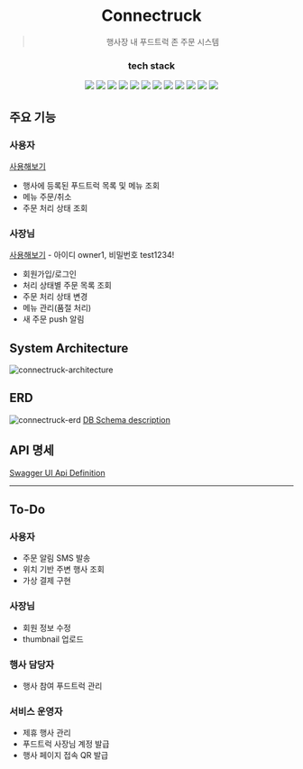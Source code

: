 <div align=center>

# Connectruck

> 행사장 내 푸드트럭 존 주문 시스템

### tech stack

<img src="https://img.shields.io/badge/Java-red?logo=openjdk">
<img src="https://img.shields.io/badge/Spring Boot-6DB33F?logo=springboot&logoColor=white">
<img src="https://img.shields.io/badge/MySQL-4479A1?logo=mysql&logoColor=white">
<img src="https://img.shields.io/badge/Flyway-CC0200?logo=flyway&logoColor=white">
<img src="https://img.shields.io/badge/Firebase Clound Messaging-FFCA28?logo=firebase&logoColor=black">
<img src="https://img.shields.io/badge/Swagger-85EA2D?logo=swagger&logoColor=black">
<img src="https://img.shields.io/badge/JavaScript-F7DF1E?logo=javascript&logoColor=black">
<img src="https://img.shields.io/badge/React-61DAFB?logo=react&logoColor=black">
<img src="https://img.shields.io/badge/Mui-007FFF?logo=mui&logoColor=white">
<img src="https://img.shields.io/badge/Amazone EC2-FF9900?logo=amazonec2&logoColor=white">
<img src="https://img.shields.io/badge/Nginx-009639?logo=nginx&logoColor=white">
<img src="https://img.shields.io/badge/Github Actions-2088FF?logo=githubactions&logoColor=white">

</div>

## 주요 기능

### 사용자

[사용해보기](https://connectruck.site/events/1)

- 행사에 등록된 푸드트럭 목록 및 메뉴 조회
- 메뉴 주문/취소
- 주문 처리 상태 조회

### 사장님

[사용해보기](https://connectruck.site/owner) - 아이디 owner1, 비밀번호 test1234!

- 회원가입/로그인
- 처리 상태별 주문 목록 조회
- 주문 처리 상태 변경
- 메뉴 관리(품절 처리)
- 새 주문 push 알림

## System Architecture

![connectruck-architecture](https://github.com/YJGwon/connectruck/assets/89305335/4951218b-c545-4d56-baf2-9e12fce8c5c1)

## ERD

![connectruck-erd](https://github.com/YJGwon/programmers-solved/assets/89305335/7a2dba7b-1c59-4dd1-9d11-b96c66b1508c)
[DB Schema description](https://forky-freeky-forky.notion.site/DB-Schema-31ab88d5bd534cdd8dcd14e866e99a76?pvs=4)

## API 명세

[Swagger UI Api Definition](https://connectruck.site/swagger-ui/index.html)

---

## To-Do

### 사용자

- 주문 알림 SMS 발송
- 위치 기반 주변 행사 조회
- 가상 결제 구현

### 사장님

- 회원 정보 수정
- thumbnail 업로드

### 행사 담당자

- 행사 참여 푸드트럭 관리

### 서비스 운영자

- 제휴 행사 관리
- 푸드트럭 사장님 계정 발급
- 행사 페이지 접속 QR 발급
